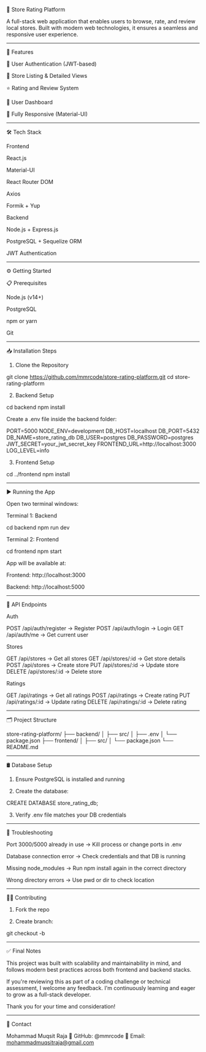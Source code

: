 🏬 Store Rating Platform

A full-stack web application that enables users to browse, rate, and review local stores. Built with modern web technologies, it ensures a seamless and responsive user experience.


---

🚀 Features

🔐 User Authentication (JWT-based)

🏪 Store Listing & Detailed Views

⭐ Rating and Review System

👤 User Dashboard

📱 Fully Responsive (Material-UI)



---

🛠 Tech Stack

Frontend

React.js

Material-UI

React Router DOM

Axios

Formik + Yup


Backend

Node.js + Express.js

PostgreSQL + Sequelize ORM

JWT Authentication



---

⚙️ Getting Started

📋 Prerequisites

Node.js (v14+)

PostgreSQL

npm or yarn

Git



---

📥 Installation Steps

1. Clone the Repository

git clone https://github.com/mmrcode/store-rating-platform.git
cd store-rating-platform

2. Backend Setup

cd backend
npm install

Create a .env file inside the backend folder:

PORT=5000
NODE_ENV=development
DB_HOST=localhost
DB_PORT=5432
DB_NAME=store_rating_db
DB_USER=postgres
DB_PASSWORD=postgres
JWT_SECRET=your_jwt_secret_key
FRONTEND_URL=http://localhost:3000
LOG_LEVEL=info

3. Frontend Setup

cd ../frontend
npm install


---

▶️ Running the App

Open two terminal windows:

Terminal 1: Backend

cd backend
npm run dev

Terminal 2: Frontend

cd frontend
npm start

App will be available at:

Frontend: http://localhost:3000

Backend: http://localhost:5000



---

🧪 API Endpoints

Auth

POST   /api/auth/register   → Register
POST   /api/auth/login      → Login
GET    /api/auth/me         → Get current user

Stores

GET    /api/stores          → Get all stores
GET    /api/stores/:id      → Get store details
POST   /api/stores          → Create store
PUT    /api/stores/:id      → Update store
DELETE /api/stores/:id      → Delete store

Ratings

GET    /api/ratings         → Get all ratings
POST   /api/ratings         → Create rating
PUT    /api/ratings/:id     → Update rating
DELETE /api/ratings/:id     → Delete rating


---

🗂 Project Structure

store-rating-platform/
├── backend/
│   ├── src/
│   ├── .env
│   └── package.json
├── frontend/
│   ├── src/
│   └── package.json
└── README.md


---

🛢 Database Setup

1. Ensure PostgreSQL is installed and running


2. Create the database:



CREATE DATABASE store_rating_db;

3. Verify .env file matches your DB credentials




---

🧩 Troubleshooting

Port 3000/5000 already in use
→ Kill process or change ports in .env

Database connection error
→ Check credentials and that DB is running

Missing node_modules
→ Run npm install again in the correct directory

Wrong directory errors
→ Use pwd or dir to check location



---

🧑‍💻 Contributing

1. Fork the repo


2. Create branch:



git checkout -b

---

✅ Final Notes

This project was built with scalability and maintainability in mind, and follows modern best practices across both frontend and backend stacks.

If you're reviewing this as part of a coding challenge or technical assessment, I welcome any feedback. I'm continuously learning and eager to grow as a full-stack developer.

Thank you for your time and consideration!


---

👋 Contact

Mohammad Muqsit Raja
🔗 GitHub: @mmrcode
📨 Email: mohammadmuqsitraja@gmail.com


